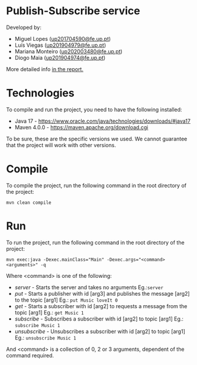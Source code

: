 # Publish-Subscribe service

Developed by:

- Miguel Lopes (up201704590@fe.up.pt)
- Luís Viegas (up201904979@fe.up.pt)
- Mariana Monteiro (up202003480@fe.up.pt)
- Diogo Maia (up201904974@fe.up.pt)

More detailed info [in the report.](./doc/report.pdf)

# Technologies

To compile and run the project, you need to have the following installed:
- Java 17 - https://www.oracle.com/java/technologies/downloads/#java17
- Maven 4.0.0 - https://maven.apache.org/download.cgi

To be sure, these are the specific versions we used. We cannot guarantee that the project will work with other versions.

# Compile

To compile the project, run the following command in the root directory of the project: 

    mvn clean compile

# Run

To run the project, run the following command in the root directory of the project:

    mvn exec:java -Dexec.mainClass="Main" -Dexec.args="<command> <arguments>" -q

Where &lt;command&gt; is one of the following:
- *server* - Starts the server and takes no arguments Eg.:`server`
- *put* - Starts a publisher with id [arg3] and publishes the message [arg2] to the topic [arg1] Eg.: `put Music loveIt 0` 
- *get* - Starts a subscriber with id [arg2] to requests a message from the topic [arg1] Eg.: `get Music 1` 
- *subscribe* - Subscribes a subscriber with id [arg2] to topic [arg1] Eg.: `subscribe Music 1` 
- *unsubscribe* - Unsubscribes a subscriber with id [arg2] to topic [arg1] Eg.: `unsubscribe Music 1` 

And &lt;command&gt; is a collection of 0, 2 or 3 arguments, dependent of the command required.
